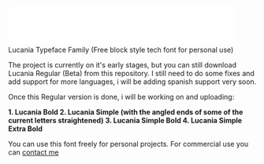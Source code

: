 <img src="images_readme/lucania-logo-github.png"> </img><br>
Lucania Typeface Family (Free block style tech font for personal use)

The project is currently on it's early stages, but you can still download
Lucania Regular (Beta) from this repository. I still need to do some fixes
and add support for more languages, i will be adding spanish support very 
soon.

Once this Regular version is done, i will be working on and uploading:

<b> 1. Lucania Bold
2. Lucania Simple (with the angled ends of some of the current letters straightened)
3. Lucania Simple Bold
4. Lucania Simple Extra Bold </b>

You can use this font freely for personal projects. For commercial use you can <a href="eenster@gmail.com"> contact me </a>
